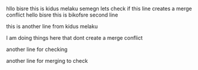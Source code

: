 hllo bisre 
this is kidus melaku semegn
lets check if this line creates a merge conflict
hello bisre 
this is bikofsre second line

this is another line from kidus melaku


I am doing things here that dont create a merge conflict 


another line for checking

another line for merging to check